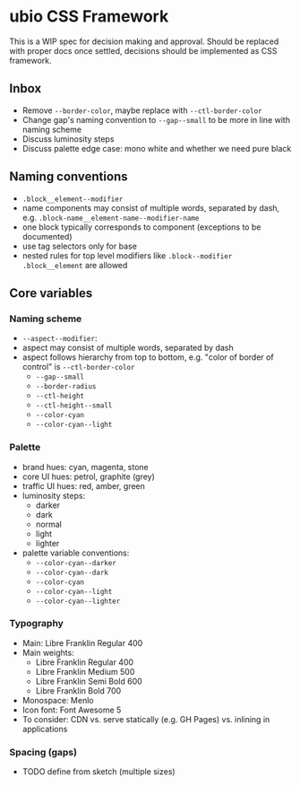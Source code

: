 # ubio CSS Framework

This is a WIP spec for decision making and approval.
Should be replaced with proper docs once settled, decisions should be implemented as CSS framework.

## Inbox

- Remove `--border-color`, maybe replace with `--ctl-border-color`
- Change gap's naming convention to `--gap--small` to be more in line with naming scheme
- Discuss luminosity steps
- Discuss palette edge case: mono white and whether we need pure black

## Naming conventions

- `.block__element--modifier`
- name components may consist of multiple words, separated by dash, e.g. `.block-name__element-name--modifier-name`
- one block typically corresponds to component (exceptions to be documented)
- use tag selectors only for base
- nested rules for top level modifiers like `.block--modifier .block__element` are allowed

## Core variables

### Naming scheme

- `--aspect--modifier`:
- aspect may consist of multiple words, separated by dash
- aspect follows hierarchy from top to bottom, e.g. "color of border of control" is `--ctl-border-color`
    - `--gap--small`
    - `--border-radius`
    - `--ctl-height`
    - `--ctl-height--small`
    - `--color-cyan`
    - `--color-cyan--light`

### Palette

- brand hues: cyan, magenta, stone
- core UI hues: petrol, graphite (grey)
- traffic UI hues: red, amber, green
- luminosity steps:
    - darker
    - dark
    - normal
    - light
    - lighter
- palette variable conventions:
    - `--color-cyan--darker`
    - `--color-cyan--dark`
    - `--color-cyan`
    - `--color-cyan--light`
    - `--color-cyan--lighter`

### Typography

- Main: <insert font size here> Libre Franklin Regular 400
- Main weights:
    - Libre Franklin Regular 400
    - Libre Franklin Medium 500
    - Libre Franklin Semi Bold 600
    - Libre Franklin Bold 700
- Monospace: <insert font size here> Menlo <insert font weight here>
- Icon font: Font Awesome 5
- To consider: CDN vs. serve statically (e.g. GH Pages) vs. inlining in applications

### Spacing (gaps)

- TODO define from sketch (multiple sizes)

